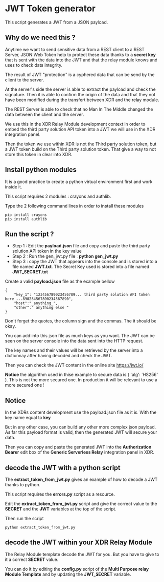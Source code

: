 # JWT Token generator

This script generates a JWT from a JSON payload. 

## Why do we need this ?

Anytime we want to send sensitive data from a REST client to a REST Server, JSON Web Token help to protect these data thanks to a **secret key** that is sent with the data into the JWT and that the relay module knows and uses to check data integrity. 

The result of JWT "protection" is a cyphered data that can be send by the client to the server.

At the server's side the server is able to extract the payload and check the signature. Then it is able to confirm the origin of the data and that they not have been modified during the transfert between XDR and the relay module.

The REST Server is able to check that no Man In The Middle changed the data between the client and the server.

We use this in the XDR Relay Module development context in order to embed the third party solution API token into a JWT we will use in the XDR integration panel.

Then the token we use within XDR is not the Third party solution token, but a JWT token build on the Third party solution token. That give a way to not store this token in clear into XDR.

## Install python modules

It is a good practice to create a python virtual environment first and work inside it.

This script requires 2 modules : crayons and authlib.

Type the 2 following command lines in order to install these modules

    pip install crayons
    pip install authlib
 
## Run the script ?

- Step 1 : Edit the **payload.json** file and copy and paste the third party solution API token in the key value
- Step 2 : Run the gen_jwt.py file : **python gen_jwt.py**
- Step 3 : copy the JWT that appears into the console and is stored into a file named **JWT.txt**. The Secret Key used is stored into a file named **JWT_SECRET.txt**

Create a valid **payload.json** file as the example bellow

    {
        "key_1": "123456789023456789... third party solution API token here ...890234567890234567890",
        "host":"_anything_",
        "other":" anything else "
    }
    
Don't forget the quotes, the column sign and the commas. The it should be okay.

You can add into this json file as much keys as you want. The JWT can be seen on the server console into the data sent into the HTTP request.

The key names and their values will be retrieved by the server into a dictionnay after having decoded and check the JWT.

Then you can check the JWT content in the online site https://jwt.io/

**Notice** the algorithm used in thise example to secure data is ( 'alg': 'HS256' ). This is not the more secured one. In production it will be relevant to use a more secured one !

## Notice 

In the XDRs content development use the payload.json file as it is. With the key name equal to **key**

But in any other case, you can build any other more complex json payload.  As far this payload format is valid, then the generated JWT will secure your data.

Then you can copy and paste the generated JWT into the **Authorization Bearer** edit box of the **Generic Serverless Relay** integration panel in XDR.

## decode the JWT with a python script 

The **extract_token_from_jwt.py** gives an example of how to decode a JWT thanks to python.

This script requires the **errors.py** script as a resource.

Edit the **extract_token_from_jwt.py** script and give the correct value to the **SECRET** and the **JWT** variables at the top of the script.

Then run the script

    python extract_token_from_jwt.py 

## decode the JWT within your XDR Relay Module

The Relay Module template decode the JWT for you. But you have to give to it a correct **SECRET** value.

You can do it by editing the **config.py** script of the **Multi Purpose relay Module Template** and by updating the **JWT_SECRET** variable.